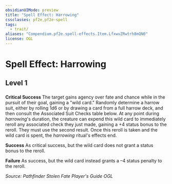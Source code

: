 ```yaml
---
obsidianUIMode: preview
title: "Spell Effect: Harrowing"
cssclasses: pf2e,pf2e-spell
tags:
  - trait/
aliases: "Compendium.pf2e.spell-effects.Item.LfxwvZRwtrh8mQN0"
license: OGL
---
```

# Spell Effect: Harrowing
## Level 1
### 






**Critical Success** The target gains agency over fate and chance while in the pursuit of their goal, gaining a "wild card." Randomly determine a harrow suit, either by rolling 1d6 or by drawing a card from a full harrow deck, and then consult the Associated Suit Checks table below. At any point during _harrowing_'s duration, the creature can expend this wild card to immediately reroll any associated check they just made, gaining a +4 status bonus to the reroll. They must use the second result. Once this reroll is taken and the wild card is spent, the _harrowing_ ritual's effects end.

**Success** As critical success, but the wild card does not grant a status bonus to the reroll.

**Failure** As success, but the wild card instead grants a –4 status penalty to the reroll.

*Source: Pathfinder Stolen Fate Player's Guide*
*OGL*